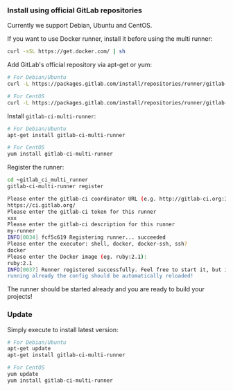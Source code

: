 ### Install using official GitLab repositories

Currently we support Debian, Ubuntu and CentOS.

If you want to use Docker runner, install it before using the multi runner:

```bash
curl -sSL https://get.docker.com/ | sh
```

Add GitLab's official repository via apt-get or yum:

```bash
# For Debian/Ubuntu
curl -L https://packages.gitlab.com/install/repositories/runner/gitlab-ci-multi-runner/script.deb | sudo bash

# For CentOS
curl -L https://packages.gitlab.com/install/repositories/runner/gitlab-ci-multi-runner/script.rpm | sudo bash
```

Install `gitlab-ci-multi-runner`:

```bash
# For Debian/Ubuntu
apt-get install gitlab-ci-multi-runner

# For CentOS
yum install gitlab-ci-multi-runner
```

Register the runner:

```bash
cd ~gitlab_ci_multi_runner
gitlab-ci-multi-runner register

Please enter the gitlab-ci coordinator URL (e.g. http://gitlab-ci.org:3000/ )
https://ci.gitlab.org/
Please enter the gitlab-ci token for this runner
xxx
Please enter the gitlab-ci description for this runner
my-runner
INFO[0034] fcf5c619 Registering runner... succeeded
Please enter the executor: shell, docker, docker-ssh, ssh?
docker
Please enter the Docker image (eg. ruby:2.1):
ruby:2.1
INFO[0037] Runner registered successfully. Feel free to start it, but if it's
running already the config should be automatically reloaded!
```

The runner should be started already and you are ready to build your projects!

### Update

Simply execute to install latest version:

```bash
# For Debian/Ubuntu
apt-get update
apt-get install gitlab-ci-multi-runner

# For CentOS
yum update
yum install gitlab-ci-multi-runner
```
